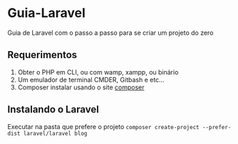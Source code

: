 # Guia-Laravel
Guia de Laravel com o passo a passo para se criar um projeto do zero

## Requerimentos
1. Obter o PHP em CLI, ou com wamp, xampp, ou binário
2. Um emulador de terminal CMDER, Gitbash e etc...
3. Composer instalar usando o site [composer](https://getcomposer.org)

## Instalando o Laravel
Executar na pasta que prefere o projeto
```composer create-project --prefer-dist laravel/laravel blog```
